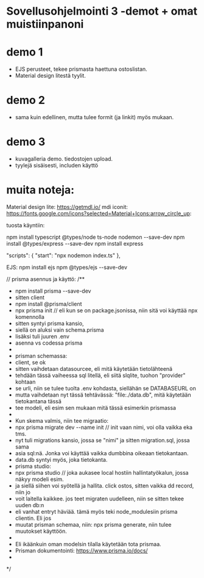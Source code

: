 # Sovellusohjelmointi 3 -demot + omat muistiinpanoni

# demo 1
- EJS perusteet, tekee prismasta haettuna ostoslistan.
- Material design litestä tyylit.

# demo 2
- sama kuin edellinen, mutta tulee formit (ja linkit) myös mukaan.

# demo 3
- kuvagalleria demo. tiedostojen upload.
- tyylejä sisäisesti, includen käyttö

# muita noteja:

Material design lite: https://getmdl.io/
mdi iconit: https://fonts.google.com/icons?selected=Material+Icons:arrow_circle_up:

tuosta käyntiin:

npm install typescript @types/node ts-node nodemon --save-dev
npm install @types/express --save-dev
npm install express
 
  "scripts": {
    "start": "npx nodemon index.ts"
  },

EJS:
npm install ejs
npm @types/ejs --save-dev

// prisma asennus ja käyttö:
/**
 * npm install prisma --save-dev
 * sitten client
 * npm install @prisma/client
 * npx prisma init // eli kun se on package.jsonissa, niin sitä voi käyttää npx komennolla
 * sitten syntyi prisma kansio,
 * siellä on aluksi vain schema.prisma
 * lisäksi tuli juuren .env
 * asenna vs codessa prisma
 * 
 * prisman schemassa:
 * client, se ok
 * sitten vaihdetaan datasourcee, eli mitä käytetään tietolähteenä
 * tehdään tässä vaiheessa sql litellä, eli siitä slqlite, tuohon "provider" kohtaan
 * se urli, niin se tulee tuolta .env kohdasta, siellähän se DATABASEURL on
 * mutta vaihdetaan nyt tässä tehtävässä: "file:./data.db", mitä käytetään tietokantana tässä
 * tee modeli, eli esim sen mukaan mitä tässä esimerkin prismassa
 * 
 * Kun skema valmis, niin tee migraatio:
 * npx prisma migrate dev --name init // init vaan nimi, voi olla vaikka eka tms.
 * nyt tuli migrations kansio, jossa se "nimi" ja sitten migration.sql, jossa sama
 * asia sql:nä. Jonka voi käyttää vaikka dumbbina oikeaan tietokantaan.
 * data.db syntyi myös, joka tietokanta.
 * prisma studio:
 * npx prisma studio // joka aukasee local hostiin hallintatyökalun, jossa näkyy modeli esim.
 * ja siellä siihen voi syötellä ja hallita. click ostos, sitten vaikka dd record, niin jo
 * voit laitella kaikkee. jos teet migraten uudelleen, niin se sitten tekee uuden db:n
 * eli vanhat entryt häviää. tämä myös teki node_modulesiin prisma clientin. Eli jos 
 * muutat prisman schemaa, niin: npx prisma generate, niin tulee muutokset käyttöön.
 * 
 * Eli ikäänkuin oman modelsin tilalla käytetään tota prismaa.
 * Prisman dokumentointi: https://www.prisma.io/docs/
 * 
 
 */



